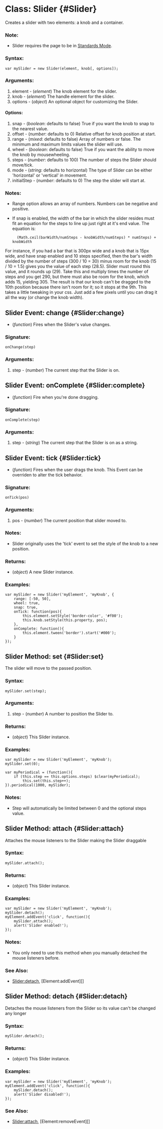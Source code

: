 Class: Slider {#Slider}
=======================

Creates a slider with two elements: a knob and a container.

### Note:

- Slider requires the page to be in [Standards Mode](http://hsivonen.iki.fi/doctype/).

### Syntax:

	var mySlider = new Slider(element, knob[, options]);

### Arguments:

1. element - (*element*) The knob element for the slider.
2. knob    - (*element*) The handle element for the slider.
3. options - (*object*) An optional object for customizing the Slider.

#### Options:

1. snap   - (*boolean*: defaults to false) True if you want the knob to snap to the nearest value.
2. offset - (*number*: defaults to 0) Relative offset for knob position at start.
3. range  - (*mixed*: defaults to false) Array of numbers or false. The minimum and maximum limits values the slider will use.
4. wheel  - (*boolean*: defaults to false) True if you want the ability to move the knob by mousewheeling.
5. steps  - (*number*: defaults to 100) The number of steps the Slider should move/tick.
6. mode   - (*string*: defaults to horizontal) The type of Slider can be either 'horizontal' or 'vertical' in movement.
6. initialStep   - (*number*: defaults to 0) The step the slider will start at.

### Notes:

- Range option allows an array of numbers. Numbers can be negative and positive.
- If snap is enabled, the width of the bar in which the slider resides must fit an equation for the steps to line up just right at it's end value. The equation is:

		(Math.ceil(barWidth/numSteps - knobWidth/numSteps) * numSteps) + knobWidth

For instance, if you had a bar that is 300px wide and a knob that is 15px wide, and have snap enabled and 10 steps specified, then the bar's width divided by the number of steps (300 / 10 = 30) minus room for the knob (15 / 10 = 1.5) gives you the value of each step (28.5). Slider must round this value, and it rounds up (29). Take this and multiply times the number of steps and you get 290, but there must also be room for the knob, which adds 15, yielding 305. The result is that our knob can't be dragged to the 10th position because there isn't room for it; so it stops at the 9th. This takes a little tweaking in your css. Just add a few pixels until you can drag it all the way (or change the knob width).



Slider Event: change {#Slider:change}
-----------------------------------------

* (*function*) Fires when the Slider's value changes.

### Signature:

	onChange(step)

### Arguments:

1. step - (*number*) The current step that the Slider is on.



Slider Event: onComplete {#Slider:complete}
---------------------------------------------

* (*function*) Fire when you're done dragging.

### Signature:

	onComplete(step)

### Arguments:

1. step - (*string*) The current step that the Slider is on as a string.



Slider Event: tick {#Slider:tick}
-------------------------------------

* (*function*) Fires when the user drags the knob. This Event can be overriden to alter the tick behavior.

### Signature:

	onTick(pos)

### Arguments:

1. pos - (*number*) The current position that slider moved to.

### Notes:

- Slider originally uses the 'tick' event to set the style of the knob to a new position.

### Returns:

* (*object*) A new Slider instance.

### Examples:

	var mySlider = new Slider('myElement', 'myKnob', {
		range: [-50, 50],
		wheel: true,
		snap: true,
		onTick: function(pos){
			this.element.setStyle('border-color', '#f00');
			this.knob.setStyle(this.property, pos);
		},
		onComplete: function(){
			this.element.tween('border').start('#000');
		}
	});



Slider Method: set {#Slider:set}
--------------------------------

The slider will move to the passed position.

### Syntax:

	mySlider.set(step);

### Arguments:

1. step - (*number*) A number to position the Slider to.

### Returns:

* (*object*) This Slider instance.

### Examples:

	var mySlider = new Slider('myElement', 'myKnob');
	mySlider.set(0);

	var myPeriodical = (function(){
		if (this.step == this.options.steps) $clear(myPeriodical);
			this.set(this.step++);
	}).periodical(1000, mySlider);

### Notes:

- Step will automatically be limited between 0 and the optional steps value.



Slider Method: attach {#Slider:attach}
--------------------------------

Attaches the mouse listeners to the Slider making the Slider draggable

### Syntax:

	mySlider.attach();

### Returns:

* (*object*) This Slider instance.

### Examples:

	var mySlider = new Slider('myElement', 'myKnob');
	mySlider.detach();
	myElement.addEvent('click', function(){
		mySlider.attach();
		alert('Slider enabled!');
	});

### Notes:

- You only need to use this method when you manually detached the mouse listeners before.

### See Also:

- [Slider:detach](#Slider:detach), [Element:addEvent][]



Slider Method: detach {#Slider:detach}
--------------------------------

Detaches the mouse listeners from the Slider so its value can't be changed any longer

### Syntax:

	mySlider.detach();

### Returns:

* (*object*) This Slider instance.

### Examples:

	var mySlider = new Slider('myElement', 'myKnob');
	myElement.addEvent('click', function(){
		mySlider.detach();
		alert('Slider disabled!');
	});

### See Also:

- [Slider:attach](#Slider:attach), [Element:removeEvent][]